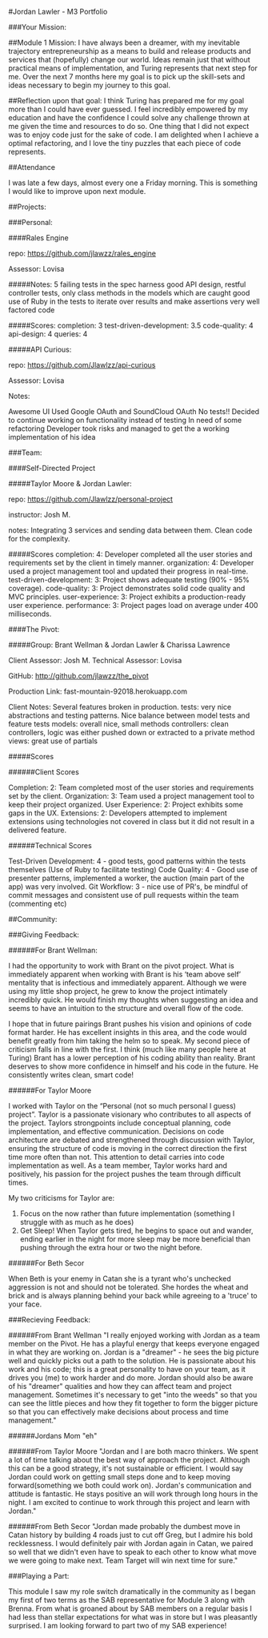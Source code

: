 #Jordan Lawler - M3 Portfolio

###Your Mission:

##Module 1 Mission:
I have always been a dreamer, with my inevitable trajectory entrepreneurship as a means to build and release products and services that (hopefully) change our world. Ideas remain just that without practical means of implementation, and Turing represents that next step for me. Over the next 7 months here my goal is to pick up the skill-sets and ideas necessary to begin my journey to this goal.

##Reflection upon that goal:
I think Turing has prepared me for my goal more than I could have ever guessed.  I feel incredibly empowered by my education and have the confidence I could solve any challenge thrown at me given the time and resources to do so.  One thing that I did not expect was to enjoy code just for the sake of code.  I am delighted when I achieve a optimal refactoring, and I love the tiny puzzles that each piece of code represents.

##Attendance

I was late a few days, almost every one a Friday morning. This is something I would like to improve upon next module.

##Projects:

###Personal:

####Rales Engine

repo: https://github.com/jlawzz/rales_engine

Assessor: Lovisa

#####Notes:
5 failing tests in the spec harness
good API design, restful
controller tests, only class methods in the models which are caught
good use of Ruby in the tests to iterate over results and make assertions
very well factored code

#####Scores:
completion: 3
test-driven-development: 3.5
code-quality: 4
api-design: 4
queries: 4

#####API Curious:

repo: https://github.com/Jlawlzz/api-curious

Assessor: Lovisa

Notes:

Awesome UI Used Google OAuth and SoundCloud OAuth No tests!! Decided to continue working on functionality instead of testing In need of some refactoring Developer took risks and managed to get the a working implementation of his idea

###Team:

####Self-Directed Project

#####Taylor Moore & Jordan Lawler:

repo: https://github.com/Jlawlzz/personal-project

instructor: Josh M.

notes:
Integrating 3 services and sending data between them.
Clean code for the complexity.

#####Scores
completion: 4: Developer completed all the user stories and requirements set by the client in timely manner.
organization: 4: Developer used a project management tool and updated their progress in real-time.
test-driven-development: 3: Project shows adequate testing (90% - 95% coverage).
code-quality: 3: Project demonstrates solid code quality and MVC principles.
user-experience: 3: Project exhibits a production-ready user experience.
performance: 3: Project pages load on average under 400 milliseconds.

####The Pivot:

#####Group: Brant Wellman & Jordan Lawler & Charissa Lawrence

Client Assessor: Josh M. Technical Assessor: Lovisa

GitHub: http://github.com/jlawzz/the_pivot

Production Link: fast-mountain-92018.herokuapp.com

Client Notes: Several features broken in production. tests: very nice abstractions and testing patterns. Nice balance between model tests and feature tests models: overall nice, small methods controllers: clean controllers, logic was either pushed down or extracted to a private method views: great use of partials

#####Scores

######Client Scores

Completion: 2: Team completed most of the user stories and requirements set by the client.
Organization: 3: Team used a project management tool to keep their project organized.
User Experience: 2: Project exhibits some gaps in the UX.
Extensions: 2: Developers attempted to implement extensions using technologies not covered in class but it did not result in a delivered feature.

######Technical Scores

Test-Driven Development: 4 - good tests, good patterns within the tests themselves (Use of Ruby to facilitate testing)
Code Quality: 4 - Good use of presenter patterns, implemented a worker, the auction (main part of the app) was very involved.
Git Workflow: 3 - nice use of PR's, be mindful of commit messages and consistent use of pull requests within the team (commenting etc)

##Community:

###Giving Feedback:

######For Brant Wellman:

I had the opportunity to work with Brant on the pivot project. What is immediately apparent when working with Brant is his ‘team above self’ mentality that is infectious and immediately apparent.  Although we were using my little shop project, he grew to know the project intimately incredibly quick.  He would finish my thoughts when suggesting an idea and seems to have an intuition to the structure and overall flow of the code.

I hope that in future pairings Brant pushes his vision and opinions of code format harder.  He has excellent insights in this area, and the code would benefit greatly from him taking the helm so to speak. My second piece of criticism falls in line with the first. I think (much like many people here at Turing) Brant has a lower perception of his coding ability than reality.   Brant deserves to show more confidence in himself and his code in the future. He consistently writes clean, smart code!

######For Taylor Moore

I worked with Taylor on the “Personal (not so much personal I guess) project”.  Taylor is a passionate visionary who contributes to all aspects of the project.  Taylors strongpoints include conceptual planning,  code implementation, and effective communication.  Decisions on code architecture are debated and strengthened through discussion with Taylor, ensuring the structure of code is moving in the correct direction the first time more often than not.  This attention to detail carries into code implementation as well.  As  a team member, Taylor works hard and positively, his passion for the project pushes the team through difficult times.

My two criticisms for Taylor are:
1. Focus on the now rather than future implementation (something I struggle with as much as he does)
2. Get Sleep!  When Taylor gets tired, he begins to space out and wander, ending earlier in the night for more sleep may be more beneficial than pushing through the extra hour or two the night before.

######For Beth Secor

When Beth is your enemy in Catan she is a tyrant who's unchecked aggression is not and should not be tolerated.  She hordes the wheat and brick and is always planning behind your back while agreeing to a 'truce' to your face.

###Recieving Feedback:

######From Brant Wellman
"I really enjoyed working with Jordan as a team member on the Pivot. He has a playful energy that keeps everyone engaged in what they are working on. Jordan is a "dreamer" - he sees the big picture well and quickly picks out a path to the solution. He is passionate about his work and his code; this is a great personality to have on your team, as it drives you (me) to work harder and do more. Jordan should also be aware of his "dreamer" qualities and how they can affect team and project management. Sometimes it's necessary to get "into the weeds" so that you can see the little pieces and how they fit together to form the bigger picture so that you can effectively make decisions about process and time management."

######Jordans Mom
"eh"

######From Taylor Moore
"Jordan and I are both macro thinkers. We spent a lot of time talking about the best way of approach the project. Although this can be a good strategy, it's not sustainable or efficient. I would say Jordan could work on getting small steps done and to keep moving forward(something we both could work on). Jordan's communication and attitude is fantastic. He stays positive an will work through long hours in the night. I am excited to continue to work through this project and learn with Jordan."

######From Beth Secor
"Jordan made probably the dumbest move in Catan history by building 4 roads just to cut off Greg, but I admire his bold recklessness. I would definitely pair with Jordan again in Catan, we paired so well that we didn't even have to speak to each other to know what move we were going to make next. Team Target will win next time for sure."

###Playing a Part:

This module I saw my role switch dramatically in the community as I began my first of two terms as the SAB representative for Module 3 along with Brenna.  From what is groaned about by SAB members on a regular basis I had less than stellar expectations for what was in store but I was pleasantly surprised.  I am looking forward to part two of my SAB experience!
